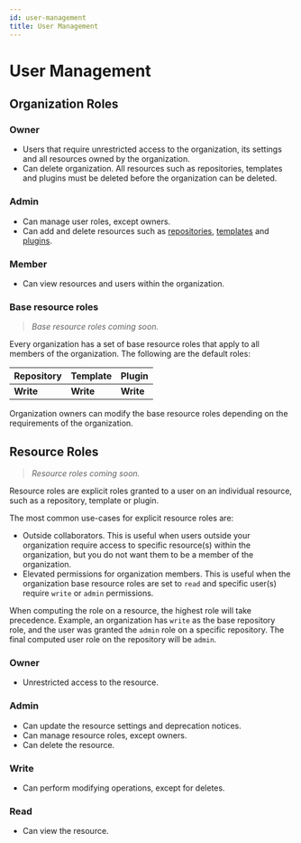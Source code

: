 ```yaml
---
id: user-management
title: User Management
---
```


# User Management

## Organization Roles
	
### Owner

- Users that require unrestricted access to the organization, its settings and all resources owned by the organization. 
- Can delete organization. All resources such as repositories, templates and plugins must be deleted before the organization can be deleted.

### Admin

- Can manage user roles, except owners.
- Can add and delete resources such as [repositories](../bsr/overview.md#module), [templates](../bsr/remote-generation/concepts/#template) and [plugins](../bsr/remote-generation/concepts/#plugin).

### Member

- Can view resources and users within the organization.

### Base resource roles

> *Base resource roles coming soon.*

Every organization has a set of base resource roles that apply to all members of the organization. The following are the default roles:

| Repository | Template | Plugin |
|:--|:--|:--|
| **Write**  | **Write** | **Write** |

Organization owners can modify the base resource roles depending on the requirements of the organization.

## Resource Roles

> *Resource roles coming soon.*

Resource roles are explicit roles granted to a user on an individual resource, such as a repository, template or plugin.

The most common use-cases for explicit resource roles are:

- Outside collaborators. This is useful when users outside your organization require access to specific resource(s) within the organization, but you do not want them to be a member of the organization.
- Elevated permissions for organization members. This is useful when the organization base resource roles are set to `read` and specific user(s) require `write` or `admin` permissions. 

When computing the role on a resource, the highest role will take precedence. Example, an organization has `write` as the base repository role, and the user was granted the `admin` role on a specific repository. The final computed user role on the repository will be `admin`.

### Owner

- Unrestricted access to the resource.

### Admin

- Can update the resource settings and deprecation notices.
- Can manage resource roles, except owners.
- Can delete the resource.

### Write

- Can perform modifying operations, except for deletes.

### Read

- Can view the resource.
